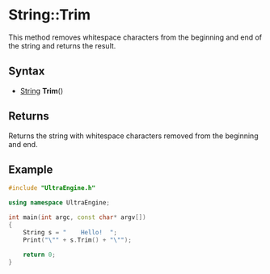 # String::Trim #

This method removes whitespace characters from the beginning and end of the string and returns the result.

## Syntax ##

- [String](String) **Trim**()

## Returns ##

Returns the string with whitespace characters removed from the beginning and end.

## Example ##

```c++
#include "UltraEngine.h"

using namespace UltraEngine;

int main(int argc, const char* argv[])
{
    String s = "    Hello!  ";
    Print("\"" + s.Trim() + "\"");

    return 0;
}
```
